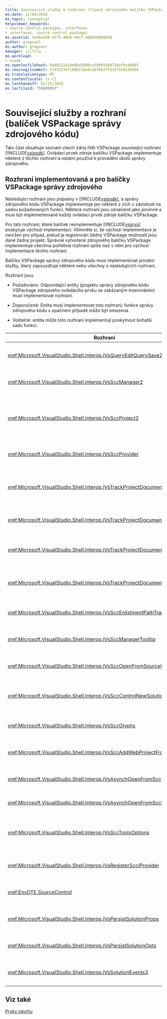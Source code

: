 ```yaml
---
title: Související služby a rozhraní (řízení zdrojového balíčku VSPackage) | Dokumentace Microsoftu
ms.date: 11/04/2016
ms.topic: conceptual
helpviewer_keywords:
- source control packages, interfaces
- interfaces, source control packages
ms.assetid: 3e96e838-5675-46bb-99cf-40d420086038
author: gregvanl
ms.author: gregvanl
manager: jillfra
ms.workload:
- vssdk
ms.openlocfilehash: 6a80212a2de88a5896caf0b655b9710afbce096f
ms.sourcegitcommit: 2193323efc608118e0ce6f6b2ff532f158245d56
ms.translationtype: MT
ms.contentlocale: cs-CZ
ms.lasthandoff: 01/25/2019
ms.locfileid: "55005953"
---
```

# <a name="related-services-and-interfaces-source-control-vspackage"></a>Související služby a rozhraní (balíček VSPackage správy zdrojového kódu)
Tato část obsahuje seznam všech zdroj řídit VSPackage související rozhraní [!INCLUDE[vsipsdk](../../extensibility/includes/vsipsdk_md.md)]. Ovládací prvek zdroje balíčku VSPackage implementuje některé z těchto rozhraní a ostatní používá k provádění úkolů správy zdrojového.  
  
## <a name="interfaces-implemented-by-and-for-source-control-vspackages"></a>Rozhraní implementovaná a pro balíčky VSPackage správy zdrojového  
 Následující rozhraní jsou popsány v [!INCLUDE[vsipsdk](../../extensibility/includes/vsipsdk_md.md)], a správy zdrojového kódu VSPackage implementuje jen některé z nich v závislosti na sadou požadovaných funkcí. Některá rozhraní jsou označené jako povinné a musí být implementované každý ovládací prvek zdroje balíčku VSPackage.  
  
 Pro tato rozhraní, které balíček neimplementuje [!INCLUDE[vsprvs](../../code-quality/includes/vsprvs_md.md)] poskytuje výchozí implementaci. Všimněte si, že výchozí implementace je navržen pro případ, pokud je registrován žádný VSPackage možnosti jsou dané žádný projekt. Správně vytvořené zdrojového balíčku VSPackage implementuje všechna potřebná rozhraní spíše než v něm pro výchozí implementace těchto rozhraní.  
  
 Balíčku VSPackage správy zdrojového kódu musí implementovat privátní služby, který zapouzdřuje některé nebo všechny z následujících rozhraní.  
  
 Rozhraní jsou:  
  
-   Požadováno: Odpovídající entity (projektu správy zdrojového kódu VSPackage zdrojového ovládacího prvku se zakázaným inzerováním) musí implementovat rozhraní.  
  
-   Doporučené: Entita musí implementovat toto rozhraní; funkce správy zdrojového kódu v opačném případě může být omezená.  
  
-   Volitelné: entita může toto rozhraní implementují poskytnout bohatší sadu funkcí.  
  
| Rozhraní | Účel | Implementováno | Implementovat? |
| - | - |--------------------------|-------------|
| <xref:Microsoft.VisualStudio.Shell.Interop.IVsQueryEditQuerySave2> | Editory volat toto rozhraní před úpravou nebo uložení souboru. Modul správy zdrojových kódů VSPackage můžete rezervovat soubor nebo odepřít operaci, pokud rezervace nezdaří. | Balíčku VSPackage správy zdrojového kódu | Doporučeno |
| <xref:Microsoft.VisualStudio.Shell.Interop.IVsSccManager2> | Toto rozhraní poskytuje funkce správy základní zdrojového kódu pro projekty, jako je například registrace a zrušení registrace projekty se správou zdrojového kódu a poskytují podporu pro základní zdroj glyfy ovládacího prvku. | Balíčku VSPackage správy zdrojového kódu | Požadováno |
| <xref:Microsoft.VisualStudio.Shell.Interop.IVsSccProject2> | Toto rozhraní se získávají z <xref:Microsoft.VisualStudio.Shell.Interop.IVsHierarchy> pomocí <xref:System.Runtime.InteropServices.Marshal.QueryInterface%2A> funkce, nebo přetypováním jednoduše implementace objektu `IVsHierarchy` k `IVsSccProject2`. Používá se, jak získat soubory pod správou zdrojových kódů v projektu nebo pro informování projektu se aktuální stav správy zdrojových kódů nebo umístění. | Projekt | Požadováno |
| <xref:Microsoft.VisualStudio.Shell.Interop.IVsSccProvider> | Modul integrace používá k nastavení aktuální aktivní VSPackage toto rozhraní. | Balíčku VSPackage správy zdrojového kódu | Požadováno |
| <xref:Microsoft.VisualStudio.Shell.Interop.IVsTrackProjectDocuments2> | Toto rozhraní je založena na modelu předplatného. Žádné VSPackage mohou signalizovat, že chce přijímat události dokumentu a být prostředí informován o události, které se chystáte stát. Je implementována a zpracovány [!INCLUDE[vsprvs](../../code-quality/includes/vsprvs_md.md)], který pak předá události implementace `IVsTrackProjectDocumentsEvents2` do sady VSPackage. | Zdrojový ovládací prvek se zakázaným inzerováním | Požadováno |
| <xref:Microsoft.VisualStudio.Shell.Interop.IVsTrackProjectDocuments3> | Toto rozhraní poskytuje dávkové zpracování, operace čtení a zápisu synchronizované a moderní `OnQueryAddFiles` metody. | Zdrojový ovládací prvek se zakázaným inzerováním | Požadováno |
| <xref:Microsoft.VisualStudio.Shell.Interop.IVsTrackProjectDocumentsEvents2> | **Průzkumník řešení** a projekty volat toto rozhraní, když se do projektů přidají nové soubory, nebo když soubory a složky, přejmenován nebo odstraněn z projektů. Ovládací prvek zdroje balíčku VSPackage můžete rezervovat soubor projektu nebo zrušit operaci. | Balíčku VSPackage správy zdrojového kódu | Doporučeno |
| <xref:Microsoft.VisualStudio.Shell.Interop.IVsTrackProjectDocumentsEvents3> | **Průzkumník řešení** a projekty volat toto rozhraní v reakci na volání metody IVstrackProjectDocuments3 rozhraní. Ovládací prvek zdroje balíčku VSPackage můžete sledovat dávkové operace synchronizovat operací čtení a zápis a pracovat s další rozšířené `OnQueryAddFiles` metody. | Balíčku VSPackage správy zdrojového kódu | Doporučeno |
| <xref:Microsoft.VisualStudio.Shell.Interop.IVsSccEnlistmentPathTranslation> | Toto rozhraní poskytuje podporu správy zařazení pro webové projekty. | Balíčku VSPackage správy zdrojového kódu | Doporučeno |
| <xref:Microsoft.VisualStudio.Shell.Interop.IVsSccManagerTooltip> | Toto rozhraní se používá k načtení popisy tlačítek pro soubory spravovanými zdroji v projektech. | Balíčku VSPackage správy zdrojového kódu | volitelná, |
| <xref:Microsoft.VisualStudio.Shell.Interop.IVsSccOpenFromSourceControl> | Toto rozhraní poskytuje podporu rozšíření oboru názvů. | Balíčku VSPackage správy zdrojového kódu | volitelná, |
| <xref:Microsoft.VisualStudio.Shell.Interop.IVsSccControlNewSolution> | Sady VSPackage pomocí tohoto rozhraní integruje rozšíření oboru názvů do **nový**, **otevřít**, nebo **Uložit** dialogových oknech. V důsledku toho projekty lze automaticky přidány do správy zdrojového kódu při vytvoření, nebo přidat do správy zdrojových kódů při uložení operace je v platnosti. | Balíčku VSPackage správy zdrojového kódu | volitelná, |
| <xref:Microsoft.VisualStudio.Shell.Interop.IVsSccGlyphs> | Sady VSPackage pomocí toto rozhraní definuje další glyfy jako zdrojový ovládací prvek glyfů pro uzly v **Průzkumníka řešení**. | Balíčku VSPackage správy zdrojového kódu | volitelná, |
| <xref:Microsoft.VisualStudio.Shell.Interop.IVsSccAddWebProjectFromSourceControl> | **Přidat** dialogové okno pro webové projekty používá toto rozhraní. Poskytuje metody pro procházení umístění správy zdrojových kódů a pro otevření webového projektu přidali dříve, do úložiště správy zdrojového kódu na tomto místě. | Balíčku VSPackage správy zdrojového kódu | Doporučeno |
| <xref:Microsoft.VisualStudio.Shell.Interop.IVsAsynchOpenFromScc> | Toto rozhraní poskytuje podporu pro asynchronní (pozadí) načítání projektů ze správy zdrojového kódu. | Balíčku VSPackage správy zdrojového kódu | volitelná, |
| <xref:Microsoft.VisualStudio.Shell.Interop.IVsAsynchOpenFromSccProjectEvents> | Toto rozhraní podporuje projekty, které chcete sledovat průběh asynchronní načítání iniciovaných <xref:Microsoft.VisualStudio.Shell.Interop.IVsAsynchOpenFromScc>. | Projekt | volitelná, |
| <xref:Microsoft.VisualStudio.Shell.Interop.IVsSccToolsOptions> | Toto rozhraní podporuje rozhraní IDE k dotazování aktivní zdrojového balíčku VSPackage. Hodnotu nastavení správy zdrojového kódu, které mají význam i v případě, že neexistuje žádná aktivní zdrojového balíčku VSPackage zaregistruje se dotazuje rozhraní IDE. Toto rozhraní je implementováno a zpracovány [!INCLUDE[vsprvs](../../code-quality/includes/vsprvs_md.md)]. | Zdrojový ovládací prvek se zakázaným inzerováním | Požadováno |
| <xref:Microsoft.VisualStudio.Shell.Interop.IVsRegisterScciProvider> | Toto rozhraní se používá při registraci správy zdrojového kódu VSPackage. | Zdrojový ovládací prvek se zakázaným inzerováním | Požadováno |
| <xref:EnvDTE.SourceControl> | Toto rozhraní se používá ve službě automation. V důsledku toho zpřístupňuje pouze funkce, které může být provedena bez zobrazení uživatelského rozhraní. | Balíčku VSPackage správy zdrojového kódu | volitelná, |
| <xref:Microsoft.VisualStudio.Shell.Interop.IVsPersistSolutionProps> | Toto rozhraní se používá k uložení zdroj nastavení ovládacího prvku v souboru řešení (.sln). Nastavení zahrnují umístění správy zdrojových kódů a příznaky stavu ovládacího prvku zdroje. | Balíčku VSPackage správy zdrojového kódu | Doporučeno |
| <xref:Microsoft.VisualStudio.Shell.Interop.IVsPersistSolutionOpts> | Toto rozhraní se používá k uložení nastavení správy zdrojových kódů v souboru řešení (.suo) možnosti. To může zahrnovat nastavení správy zdrojového specifické pro uživatele, jako je například umístění zařazení aktuálního uživatele. | Balíčku VSPackage správy zdrojového kódu | Doporučeno |
| <xref:Microsoft.VisualStudio.Shell.Interop.IVsSolutionEvents3> | Toto rozhraní se používá k monitorování událostí, abyste mohli provádět operace, jako je například kontrola v souborech projektu před zavřením řešení nebo získávání nových souborů ze správy zdrojových kódů při otevření projektu. | Balíčku VSPackage správy zdrojového kódu | Doporučeno |
  
## <a name="see-also"></a>Viz také  
 [Prvky návrhu](../../extensibility/internals/source-control-vspackage-design-elements.md)